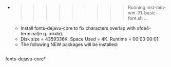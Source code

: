 * >>>>>>>>> Running inst-min-win-01-basic-font.sh ...
  * Install fonts-dejavu-core to fix characters overlap with xfce4-terminal(e.g. mkdir).
  * Disk size = 4359336K. Space Used = 4K. Runtime = 00:00:00:01.
  * The following NEW packages will be installed:
  ```bash
fonts-dejavu-core*
  ```
